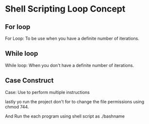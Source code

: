 # Shell Scripting Loop Concept


## For loop 
For Loop: To be use when you have a definite number of iterations.

## While loop 
While loop: When you don't have a definite number of iterations.

## Case Construct
Case: Use to perform multiple instructions

lastly yo run the project don't for to change the file permissions using chmod 744.

And Run the each program using shell script as 
./bashname

